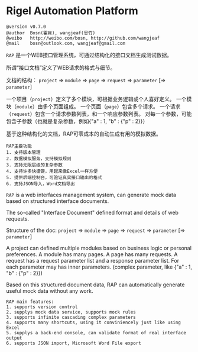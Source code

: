 Rigel Automation Platform
===

    @version v0.7.0
    @author  Bosn(霍雍), wangjeaf(思竹)
    @weibo   http://weibo.com/bosn, http://github.com/wangjeaf
    @mail    bosn@outlook.com, wangjeaf@gmail.com

`RAP` 是一个WEB接口管理系统，可通过结构化的接口文档生成测试数据。

所谓“接口文档”定义了WEB请求的格式与细节。

文档的结构：
`project` => `module` => `page` => `request` => `parameter` [=> `parameter`]

一个项目（`project`）定义了多个模块，可根据业务逻辑或个人喜好定义。
一个模块（`module`）由多个页面组成。
一个页面（`page`）包含多个请求。
一个请求（`request`）包含一个请求参数列表，和一个响应参数列表。
对每一个参数，可能包含子参数（也就是复杂参数，例如{"a" : 1, "b" : {"p" : 2}}）

基于这种结构化的文档，RAP可零成本的自动生成有用的模拟数据。

    RAP主要功能
    1. 支持版本管理
    2. 数据模拟服务，支持模拟规则
    3. 支持无限层级的复杂参数
    4. 支持许多快捷键，用起来像Excel一样方便
    5. 提供后端控制台，可验证真实接口输出的格式
    6. 支持JSON导入，Word文档导出


`RAP` is a web interfaces management system, can generate mock data based on structured interface documents.

The so-called "Interface Document" defined format and details of web requests.

Structure of the doc:
`project` => `module` => `page` => `request` => `parameter` [=> `parameter`]

A project can defined multiple modules based on business logic or personal preferences.
A module has many pages.
A page has many requests.
A request has a request parameter list and a response parameter list.
For each parameter may has inner parameters. (complex parameter, like {"a" : 1, "b" : {"p" : 2}})

Based on this structured document data, RAP can automatically generate useful mock data without any work.

    RAP main features:
    1. supports version control
    2. supplys mock data service, supports mock rules
    3. supports infinite cascading complex parameters
    4. supports many shortcuts, using it conviniencely just like using Excel
    5. supplys a back-end console, can validate format of real interface output
    6. supports JSON import, Microsoft Word File export

